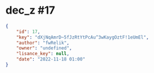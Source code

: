 
# dec_z #17
                
```JSON
{
    "id": 17,
    "key": "dXjNqAmrD~5fJzRtYtPcAu^3wKaygOztF!1eUmEl",
    "author": "fwRelik",
    "owner": "undefined",
    "lisance_key": null,
    "date": "2022-11-18 01:00"
}
```
    